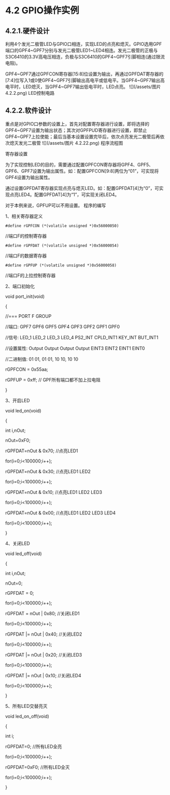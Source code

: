 # 4.2 GPIO操作实例
## 4.2.1.硬件设计
 利用4个发光二极管LED与GPIO口相连，实现LED的点亮和熄灭。GPIO选用GPF端口的GPF4~GPF7分别与发光二极管LED1~LED4相连。发光二极管的正极与S3C6410的3.3V高电压相连，负极与S3C6410的GPF4~GPF7引脚相连(通过限流电阻)。

 GPF4~GPF7通过GPFCON寄存器[15:8]位设置为输出，再通过GPFDAT寄存器的[7:4]位写入1或0使GPF4~GPF7引脚输出高电平或低电平。当GPF4~GPF7输出高电平时，LED熄灭，当GPF4~GPF7输出低电平时，LED点亮。
![](/assets/图片 4.2.2.png)
LED控制电路

## 4.2.2.软件设计
 重点是对GPIO口参数的设置上，首先对配置寄存器进行设置，即将选择的GPF4~GPF7设置为输出状态；其次对GPFPUD寄存器进行设置，即禁止GPF4~GPF7上拉使能；最后当基本设置设置完毕后，依次点亮发光二极管后再依次熄灭发光二极管
![](/assets/图片 4.2.22.png) 程序流程图

寄存器设置

为了实现控制LED的目的，需要通过配置GPFCON寄存器将GPF4、GPF5、GPF6、GPF7设置为输出属性。如：配置GPFCON[9:8]两位为“01”，可实现将GPF4设置为输出属性。

通过设置GPFDAT寄存器实现点亮与熄灭LED。如：配置GPFDAT[4]为“0”，可实现点亮LED4。配置GPFDAT[4]为“1”，可实现关闭LED4。

对于本例来说，GPFUP可以不用设置。
程序的编写

1、相关寄存器定义

`#define rGPFCON (*(volatile unsigned *)0x56000050)`

//端口F的控制寄存器

`#define rGPFDAT (*(volatile unsigned *)0x56000054)`

 //端口F的数据寄存器

`#define rGPFUP (*(volatile unsigned *)0x56000058)`

 //端口F的上拉控制寄存器 

2、端口初始化

void port_init(void)

{

//=== PORT F GROUP

//端口: GPF7 GPF6 GPF5 GPF4 GPF3 GPF2 GPF1 GPF0

//信号: LED_1 LED_2 LED_3 LED_4 PS2_INT CPLD_INT1 KEY_INT BUT_INT1

//设置属性: Output Output Output Output EINT3 EINT2 EINT1 EINT0

//二进制值: 01 01, 01 01, 10 10, 10 10

 rGPFCON = 0x55aa;

 rGPFUP = 0xff; // GPF所有端口都不加上拉电阻

}

3、开启LED

void led_on(void)

{

 int i,nOut;

 nOut=0xF0;

 rGPFDAT=nOut & 0x70; //点亮LED1

 for(i=0;i<100000;i++);

 rGPFDAT=nOut & 0x30; //点亮LED1 LED2

 for(i=0;i<100000;i++);

 rGPFDAT=nOut & 0x10; //点亮LED1 LED2 LED3

 for(i=0;i<100000;i++);

 rGPFDAT=nOut & 0x00; //点亮LED1 LED2 LED3 LED4

 for(i=0;i<100000;i++);

}

4、关闭LED

void led_off(void)

{

 int i,nOut;

 nOut=0;

 rGPFDAT = 0;

 for(i=0;i<100000;i++);

 rGPFDAT = nOut | 0x80; //关闭LED1

 for(i=0;i<100000;i++);

 rGPFDAT |= nOut | 0x40; //关闭LED2

 for(i=0;i<100000;i++);

 rGPFDAT |= nOut | 0x20; //关闭LED3

 for(i=0;i<100000;i++);

 rGPFDAT |= nOut | 0x10; //关闭LED4

 for(i=0;i<100000;i++);

}

5、所有LED交替亮灭

void led_on_off(void)

{

 int i;

 rGPFDAT=0; //所有LED全亮

 for(i=0;i<100000;i++);

 rGPFDAT=0xF0; //所有LED全灭

 for(i=0;i<100000;i++);

}



